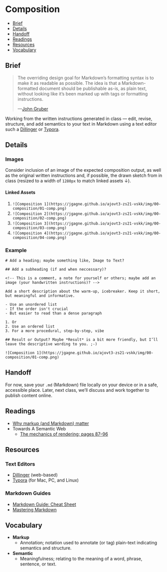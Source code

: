 # Composition

- [Brief](#brief)
- [Details](#details)
- [Handoff](#handoff)
- [Readings](#readings)
- [Resources](#resources)
- [Vocabulary](#vocabulary)

## Brief

> The overriding design goal for Markdown’s formatting syntax is to make it as readable as possible. The idea is that a Markdown-formatted document should be publishable as-is, as plain text, without looking like it’s been marked up with tags or formatting instructions.
>
> —[John Gruber](https://daringfireball.net/projects/markdown/)

Working from the written instructions generated in class — edit, revise, structure, and add semantics to your text in Markdown using a text editor such a [Dillinger](https://dillinger.io) or [Typora](https://typora.io).

## Details

### Images

Consider inclusion of an image of the expected composition output, as well as the original written instructions and, if possible, the drawn sketch from in class (resized to a width of `1280px` to match linked assets ↓).

#### Linked Assets

1. `![Composition 1](https://jgagne.github.io/ajovt3-zs21-vskk/img/00-composition/01-comp.png)`
2. `![Composition 2](https://jgagne.github.io/ajovt3-zs21-vskk/img/00-composition/02-comp.png)`
3. `![Composition 3](https://jgagne.github.io/ajovt3-zs21-vskk/img/00-composition/03-comp.png)`
4. `![Composition 4](https://jgagne.github.io/ajovt3-zs21-vskk/img/00-composition/04-comp.png)`

### Example

```
# Add a heading; maybe something like, Image to Text?

## Add a subheading (if and when neccessary)?

<!-- This is a comment, a note for yourself or others; maybe add an image (your handwritten instructions)? -->

Add a short description about the warm-up, icebreaker. Keep it short, but meaningful and informative.

- Use an unordered list
- If the order isn't crucial
- But easier to read than a dense paragraph

1. Or
2. Use an ordered list
3. For a more procedural, step-by-step, vibe

## Result or Output? Maybe *Result* is a bit more friendly, but I’ll leave the descriptive wording to you. ;-)

![Composition 1](https://jgagne.github.io/ajovt3-zs21-vskk/img/00-composition/01-comp.png)

```

## Handoff

For now, save your `.md` (Markdown) file locally on your device or in a safe, accessible place. Later, next class, we’ll discuss and work together to publish content online.

## Readings

- [Why markup (and Markdown) matter](http://stet.editorially.com/articles/why-markup-and-markdown-matter/)
- Towards A Semantic Web
  - [The mechanics of rendering; pages 87–96](https://www.google.com/books/edition/Towards_A_Semantic_Web/bYRwAgAAQBAJ?hl=en&gbpv=1&dq=mechanics+of+rendering&pg=PA87)

## Resources

### Text Editors

- [Dillinger](https://dillinger.io) (web-based)
- [Typora](https://typora.io) (for Mac, PC, and Linux)

### Markdown Guides

- [Markdown Guide: Cheat Sheet](https://www.markdownguide.org/cheat-sheet/)
- [Mastering Markdown](https://guides.github.com/features/mastering-markdown/)

## Vocabulary

- **Markup**
  - Annotation; notation used to annotate (or tag) plain-text indicating semantics and structure.
- **Semantic**
  - Meaningfulness; relating to the meaning of a word, phrase, sentence, or text.
